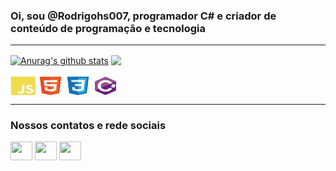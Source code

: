 <h3> Oi, sou @Rodrigohs007, programador C# e criador de conteúdo de programação e tecnologia </h3>
<hr/>

  

  
  
  <a href="https://github.com/anuraghazra/github-readme-stats">
  <img height="170em" align="center" src="https://github-readme-stats.vercel.app/api?username=rodrigohs007&show_icons=true&theme=dracula&include_all_commits=true&count_private=true" alt="Anurag's github stats" /></a>
  <a href="https://github.com/anuraghazra/github-readme-stats">
  <img height="170em"  align="center" src="https://github-readme-stats.vercel.app/api/top-langs/?username=rodrigohs007&layout=compact&langs_count=7&theme=dracula" /></a> 

  
  <div style="display: inline_block"><br>
     
  <img align="center" height="30" width="40" src="https://raw.githubusercontent.com/devicons/devicon/master/icons/javascript/javascript-plain.svg">
  <img align="center" height="30" width="40" src="https://raw.githubusercontent.com/devicons/devicon/master/icons/html5/html5-original.svg">
  <img align="center" height="30" width="40" src="https://raw.githubusercontent.com/devicons/devicon/master/icons/css3/css3-original.svg">
  <img align="center"  height="30" width="40" src="https://raw.githubusercontent.com/devicons/devicon/master/icons/csharp/csharp-original.svg">
 </div>
  
  <hr/>
  <h3>Nossos contatos e rede sociais</h3>
  <div> 
  <a href="https://www.instagram.com/eurodrigohs007" target="_blank"><img src="https://i0.wp.com/www.multarte.com.br/wp-content/uploads/2019/03/logo-instagram-png-fundo-transparente2.png?resize=696%2C696&ssl=1" width="35px" height="30" target="_blank"></a>
  <a href = "mailto:contatorafaballerini@gmail.com"><img src="https://upload.wikimedia.org/wikipedia/commons/thumb/d/df/Microsoft_Office_Outlook_%282018%E2%80%93present%29.svg/512px-Microsoft_Office_Outlook_%282018%E2%80%93present%29.svg.png" width="35px" height="30" target="_blank"></a>
  <a href="https://www.linkedin.com/in/rodrigo-henrique-608b63a0/" target="_blank"><img src="https://cdn-icons-png.flaticon.com/512/174/174857.png" width="35px" height="30" target="_blank"></a> 

 
</div>

<!---
Rodrigohs007/Rodrigohs007 is a ✨ special ✨ repository because its `README.md` (this file) appears on your GitHub profile.
You can click the Preview link to take a look at your changes.
--->
